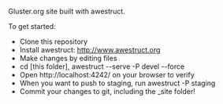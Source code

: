 Gluster.org site built with awestruct.

To get started:

  * Clone this repository
  * Install awestruct: http://www.awestruct.org
  * Make changes by editing files
  * cd [this folder], awestruct --serve -P devel --force
  * Open http://localhost:4242/ on your browser to verify
  * When you want to push to staging, run awestruct -P staging
  * Commit your changes to git, including the _site folder!

